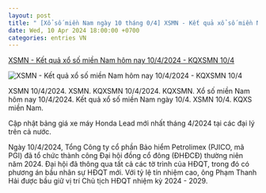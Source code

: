 ```yaml
---
layout: post
title: " [Xổ số miền Nam ngày 10 tháng 0/4] XSMN - Kết quả xổ số miền Nam hôm nay 10/4/2024 - KQXSMN 10/4"
date: Wed, 10 Apr 2024 18:00:00 +0700
categories: entries VN
---
```

[XSMN - Kết quả xổ số miền Nam hôm nay 10/4/2024 - KQXSMN 10/4](https://phapluatxahoi.kinhtedothi.vn/xsmn-ket-qua-xo-so-mien-nam-hom-nay-1042024-kqxsmn-104-376690.html)

![XSMN - Kết quả xổ số miền Nam hôm nay 10/4/2024 - KQXSMN 10/4](https://phapluatxahoi.kinhtedothi.vn/stores/news_dataimages/2023/032023/29/09/in_social/xsmn-kqxsmn-ket-qua-xo-so-mien-nam-hom-nay-2932023.jpg?randTime=1712755859)

XSMN 10/4/2024. XSMN. KQXSMN 10/4/2024. KQXSMN. Xổ số miền Nam hôm nay 10/4/2024. Kết quả xổ số miền Nam ngày 10/4. XSMN 10/4. KQXS miền Nam.

Cập nhật bảng giá xe máy Honda Lead mới nhất tháng 4/2024 tại các đại lý trên cả nước.

Ngày 10/4/2024, Tổng Công ty cổ phần Bảo hiểm Petrolimex (PJICO, mã PGI) đã tổ chức thành công Đại hội đồng cổ đông (ĐHĐCĐ) thường niên năm 2024. Đại hội đã thông qua tất cả các tờ trình của HĐQT, trong đó có phương án bầu nhân sự HĐQT mới. Với tỷ lệ tín nhiệm cao, ông Phạm Thanh Hải được bầu giữ vị trí Chủ tịch HĐQT nhiệm kỳ 2024 - 2029.

